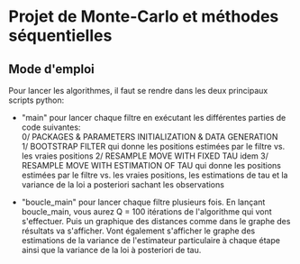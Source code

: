 # Projet de Monte-Carlo et méthodes séquentielles #

## Mode d'emploi ##

Pour lancer les algorithmes, il faut se rendre dans les deux principaux scripts python:

  - "main" pour lancer chaque filtre en exécutant les différentes parties de code suivantes:\
    0/ PACKAGES & PARAMETERS INITIALIZATION & DATA GENERATION\
    1/ BOOTSTRAP FILTER qui donne les positions estimées par le filtre vs. les vraies positions
    2/ RESAMPLE MOVE WITH FIXED TAU idem
    3/ RESAMPLE MOVE WITH ESTIMATION OF TAU qui donne les positions estimées par le filtre vs. les vraies positions, 
    les estimations de tau et la variance de la loi a posteriori sachant les observations
    
  - "boucle_main" pour lancer chaque filtre plusieurs fois.
  En lançant boucle_main, vous aurez Q = 100 itérations de l'algorithme qui vont s'effectuer.
  Puis un graphique des distances comme dans le graphe des résultats va s'afficher.
  Vont également s'afficher le graphe des estimations de la variance de l'estimateur particulaire à chaque étape ainsi que la variance de la loi à posteriori de tau.
